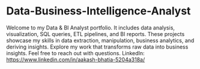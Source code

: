 # Data-Business-Intelligence-Analyst
Welcome to my Data & BI Analyst portfolio. It includes data analysis, visualization, SQL queries, ETL pipelines, and BI reports. These projects showcase my skills in data extraction, manipulation, business analytics, and deriving insights. Explore my work that transforms raw data into business insights. Feel free to reach out with questions.
LinkedIn: https://www.linkedin.com/in/aakash-bhatia-5204a318a/

